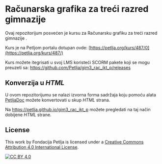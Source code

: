 # Računarska grafika za treći razred gimnazije 

Ovaj repozitorijum posvećen je kursu za Računarsku grafiku za treći razred gimnazije . 

Kurs je na Petljom portalu dotupan ovde: [https://petlja.org/kurs/487/0](https://petlja.org/kurs/487/)

Kurs možete itegrisati u svoj LMS koristeći SCORM pakete koji se mogu preuzeti sa: https://github.com/Petlja/gim3_rac_ikt_p/releases

## Konverzija u *HTML*

U ovom repozitorijumu se nalazi izvorna forma sadržaja koju pomoću alata [PetljaDoc](https://github.com/Petlja/PetljaDoc) možete konvertovati u skup *HTML* strana.

Na https://petlja.github.io/gim3_rac_ikt_p možete pregledati na taj način dobijene *HTML* strane.

## License

This work by Fondacija Petlja is licensed under a
[Creative Commons Attribution 4.0 International License][cc-by].

[![CC BY 4.0][cc-by-image]][cc-by]

[cc-by]: http://creativecommons.org/licenses/by/4.0/
[cc-by-image]: https://i.creativecommons.org/l/by/4.0/88x31.png

